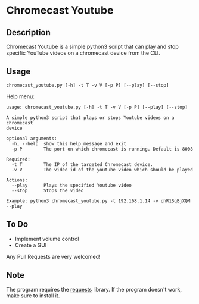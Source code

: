 # Chromecast Youtube

## Description
Chromecast Youtube is a simple python3 script that can play and stop specific YouTube videos on a chromecast device from the CLI.

## Usage
```
chromecast_youtube.py [-h] -t T -v V [-p P] [--play] [--stop]
```

Help menu:
```
usage: chromecast_youtube.py [-h] -t T -v V [-p P] [--play] [--stop]

A simple python3 script that plays or stops Youtube videos on a chromecast
device

optional arguments:
  -h, --help  show this help message and exit
  -p P        The port on which chromecast is running. Default is 8008

Required:
  -t T        The IP of the targeted Chromecast device.
  -v V        The video id of the youtube video which should be played

Actions:
  --play      Plays the specified Youtube video
  --stop      Stops the video

Example: python3 chromecast_youtube.py -t 192.168.1.14 -v qhR1SqBjXQM --play
```

## To Do
* Implement volume control
* Create a GUI

Any Pull Requests are very welcomed!

## Note
The program requires the [requests](https://github.com/requests/requests) library. If the program doesn't work, make sure to install it.
